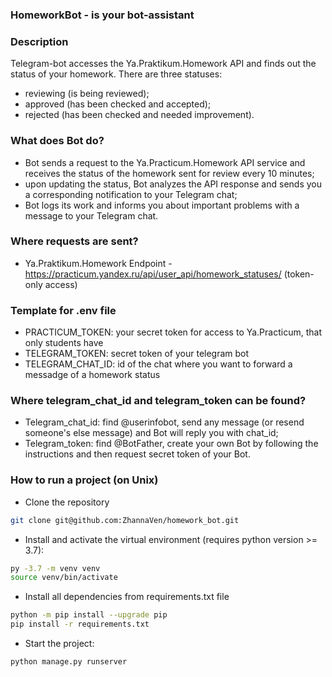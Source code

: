 ### HomeworkBot - is your bot-assistant
### Description
 Telegram-bot accesses the Ya.Praktikum.Homework API and finds out the status of your homework. There are three statuses:
 - reviewing (is being reviewed);
 - approved (has been checked and accepted);
 - rejected (has been checked and needed improvement).
### What does Bot do?
- Bot sends a request to the Ya.Practicum.Homework API service and receives the status of the homework sent for review every 10 minutes;
- upon updating the status, Bot analyzes the API response and sends you a corresponding notification to your Telegram chat;
- Bot logs its work and informs you about important problems with a message to your Telegram chat.
### Where requests are sent?
- Ya.Praktikum.Homework Endpoint - https://practicum.yandex.ru/api/user_api/homework_statuses/ (token-only access)
### Template for .env file
- PRACTICUM_TOKEN: your secret token for access to Ya.Practicum, that only students have
- TELEGRAM_TOKEN: secret token of your telegram bot
- TELEGRAM_CHAT_ID: id of the chat where you want to forward a messadge of a homework status
### Where telegram_chat_id and telegram_token can be found?
- Telegram_chat_id: find @userinfobot, send any message (or resend someone's else message) and Bot will reply you with chat_id;
- Telegram_token: find @BotFather, create your own Bot by following the instructions and then request secret token of your Bot.

### How to run a project (on Unix)
- Clone the repository
```bash
git clone git@github.com:ZhannaVen/homework_bot.git
```
- Install and activate the virtual environment (requires python version >= 3.7):
```bash
py -3.7 -m venv venv
source venv/bin/activate
```
- Install all dependencies from requirements.txt file
```bash
python -m pip install --upgrade pip
pip install -r requirements.txt
```
- Start the project:
```bash
python manage.py runserver
```

